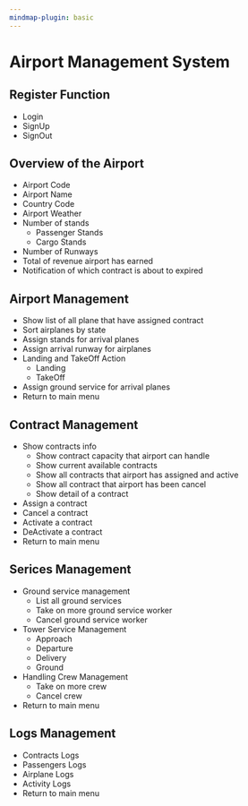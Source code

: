 ```yaml
---
mindmap-plugin: basic
---
```


# Airport Management System

## Register Function
- Login
- SignUp
- SignOut

## Overview of the Airport
- Airport Code
- Airport Name
- Country Code
- Airport Weather
- Number of stands
    - Passenger Stands
    - Cargo Stands
- Number of Runways
- Total of revenue airport has earned
- Notification of which contract is about to expired

## Airport Management
- Show list of all plane that have assigned contract
- Sort airplanes by state
- Assign stands for arrival planes
- Assign arrival runway for airplanes
- Landing and TakeOff Action
    - Landing
    - TakeOff
- Assign ground service for arrival planes
- Return to main menu

## Contract Management
- Show contracts info
    - Show contract capacity that airport can handle
    - Show current available contracts
    - Show all contracts that airport has assigned and active
    - Show all contract that airport has been cancel
    - Show detail of a contract
- Assign a contract
- Cancel a contract
- Activate a contract
- DeActivate a contract
- Return to main menu

## Serices Management
- Ground service management
    - List all ground services
    - Take on more ground service worker
    - Cancel ground service worker
- Tower Service Management
    - Approach
    - Departure
    - Delivery
    - Ground
- Handling Crew Management
    - Take on more crew
    - Cancel crew
- Return to main menu

## Logs Management
- Contracts Logs
- Passengers Logs
- Airplane Logs
- Activity Logs
- Return to main menu